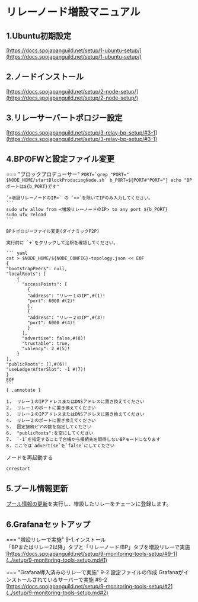 # リレーノード増設マニュアル

## 1.Ubuntu初期設定
[https://docs.spojapanguild.net/setup/1-ubuntu-setup/](https://docs.spojapanguild.net/setup/1-ubuntu-setup/)

## 2.ノードインストール
[https://docs.spojapanguild.net/setup/2-node-setup/](https://docs.spojapanguild.net/setup/2-node-setup/)

## 3.リレーサーバートポロジー設定
[https://docs.spojapanguild.net/setup/3-relay-bp-setup/#3-1](https://docs.spojapanguild.net/setup/3-relay-bp-setup/#3-1)


## 4.BPのFWと設定ファイル変更
=== "ブロックプロデューサー"
    ```
    PORT=`grep "PORT=" $NODE_HOME/startBlockProducingNode.sh`
    b_PORT=${PORT#"PORT="}
    echo "BPポートは${b_PORT}です"
    ```

    `<増設リレーノードのIP>` の `<>`を除いてIPのみ入力してください。
    ```
    sudo ufw allow from <増設リレーノードのIP> to any port ${b_PORT}
    sudo ufw reload
    ```

    BPトポロジーファイル変更(ダイナミックP2P)  

    実行前に `+`をクリックして注釈を確認してください。  

    ``` yaml
    cat > $NODE_HOME/${NODE_CONFIG}-topology.json << EOF
    {
    "bootstrapPeers": null,
    "localRoots": [
        {
          "accessPoints": [
            {
            "address": "リレー１のIP",#(1)!
            "port": 6000 #(2)!
            },
            {
            "address": "リレー２のIP",#(3)!
            "port": 6000 #(4)!
            }
          ],
          "advertise": false,#(8)!
          "trustable": true,
          "valency": 2 #(5)!
        }
    ],
    "publicRoots": [],#(6)!
    "useLedgerAfterSlot": -1 #(7)!
    }
    EOF
    ```
    { .annotate }

    1.  リレー１のIPアドレスまたはDNSアドレスに置き換えてください
    2.  リレー１のポートに置き換えてください
    3.  リレー２のIPアドレスまたはDNSアドレスに置き換えてください
    4.  リレー２のポートに置き換えてください
    5.  固定接続ピアの数を指定してください
    6.  "publicRoots":を空にしてください
    7.  `-1`を指定することで台帳から接続先を取得しないBPモードになります
    8. ここでは`advertise`を`false`にしてください


ノードを再起動する
```
cnrestart
```

## 5.プール情報更新

[プール情報の更新](../operation/cert-update.md)を実行し、増設したリレーをチェーンに登録します。

## 6.Grafanaセットアップ

=== "増設リレーで実施"
    9-1.インストール  
    「BPまたはリレー2以降」タブと「リレーノード/BP」タブを増設リレーで実施  
    [https://docs.spojapanguild.net/setup/9-monitoring-tools-setup/#9-1](../setup/9-monitoring-tools-setup.md#1)


=== "Grafana導入済みのリレーで実施"
      9-2.設定ファイルの作成
      Grafanaがインストールされているサーバーで実施 #9-2
    [https://docs.spojapanguild.net/setup/9-monitoring-tools-setup/#2](../setup/9-monitoring-tools-setup.md#2)


